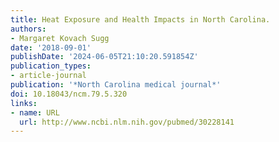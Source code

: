 ```yaml
---
title: Heat Exposure and Health Impacts in North Carolina.
authors:
- Margaret Kovach Sugg
date: '2018-09-01'
publishDate: '2024-06-05T21:10:20.591854Z'
publication_types:
- article-journal
publication: '*North Carolina medical journal*'
doi: 10.18043/ncm.79.5.320
links:
- name: URL
  url: http://www.ncbi.nlm.nih.gov/pubmed/30228141
---
```

